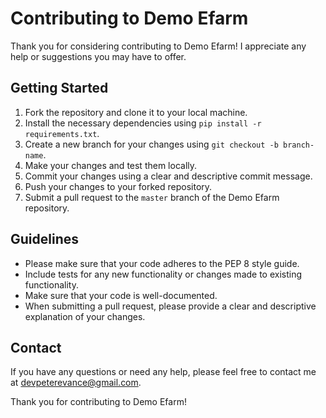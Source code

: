 # Contributing to Demo Efarm

Thank you for considering contributing to Demo Efarm! I appreciate any help or suggestions you may have to offer.

## Getting Started

1. Fork the repository and clone it to your local machine.
2. Install the necessary dependencies using `pip install -r requirements.txt`.
3. Create a new branch for your changes using `git checkout -b branch-name`.
4. Make your changes and test them locally.
5. Commit your changes using a clear and descriptive commit message.
6. Push your changes to your forked repository.
7. Submit a pull request to the `master` branch of the Demo Efarm repository.

## Guidelines

- Please make sure that your code adheres to the PEP 8 style guide.
- Include tests for any new functionality or changes made to existing functionality.
- Make sure that your code is well-documented.
- When submitting a pull request, please provide a clear and descriptive explanation of your changes.

## Contact

If you have any questions or need any help, please feel free to contact me at devpeterevance@gmail.com.

Thank you for contributing to Demo Efarm!
